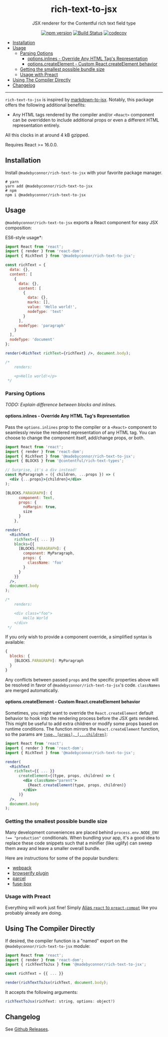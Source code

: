 <div align="center">

# rich-text-to-jsx <!-- omit in TOC -->

JSX renderer for the Contentful rich text field type

[![npm version](https://badge.fury.io/js/%40madebyconnor%2Frich-text-to-jsx.svg)](https://badge.fury.io/js/%40madebyconnor%2Frich-text-to-jsx) [![Build Status](https://travis-ci.org/connor-baer/rich-text-to-jsx.svg?branch=master)](https://travis-ci.org/connor-baer/rich-text-to-jsx) [![codecov](https://codecov.io/gh/connor-baer/rich-text-to-jsx/branch/master/graph/badge.svg)](https://codecov.io/gh/connor-baer/rich-text-to-jsx)

</div>

<!-- TOC -->

- [Installation](#installation)
- [Usage](#usage)
  - [Parsing Options](#parsing-options)
    - [options.inlines - Override Any HTML Tag's Representation](#optionsinlines---override-any-html-tags-representation)
    - [options.createElement - Custom React.createElement behavior](#optionscreateelement---custom-reactcreateelement-behavior)
  - [Getting the smallest possible bundle size](#getting-the-smallest-possible-bundle-size)
  - [Usage with Preact](#usage-with-preact)
- [Using The Compiler Directly](#using-the-compiler-directly)
- [Changelog](#changelog)

<!-- /TOC -->

---

`rich-text-to-jsx` is inspired by [markdown-to-jsx](https://github.com/probablyup/markdown-to-jsx). Notably, this package offers the following additional benefits:

- Any HTML tags rendered by the compiler and/or `<React>` component can be overridden to include additional
  props or even a different HTML representation entirely.

All this clocks in at around 4 kB gzipped.

Requires React >= 16.0.0.

## Installation

Install `@madebyconnor/rich-text-to-jsx` with your favorite package manager.

```shell
# yarn
yarn add @madebyconnor/rich-text-to-jsx
# npm
npm i @madebyconnor/rich-text-to-jsx
```

## Usage

`@madebyconnor/rich-text-to-jsx` exports a React component for easy JSX composition:

ES6-style usage\*:

```jsx
import React from 'react';
import { render } from 'react-dom';
import { RichText } from '@madebyconnor/rich-text-to-jsx';

const richText = {
  data: {},
  content: [
    {
      data: {},
      content: [
        {
          data: {},
          marks: [],
          value: 'Hello world!',
          nodeType: 'text'
        }
      ],
      nodeType: 'paragraph'
    }
  ],
  nodeType: 'document'
};

render(<RichText richText={richText} />, document.body);

/*
    renders:

    <p>Hello world!</p>
 */
```

### Parsing Options

_TODO: Explain difference between blocks and inlines._

#### options.inlines - Override Any HTML Tag's Representation

Pass the `options.inlines` prop to the compiler or a `<React>` component to seamlessly revise the rendered representation of any HTML tag. You can choose to change the component itself, add/change props, or both.

```jsx
import React from 'react';
import { render } from 'react-dom';
import { RichText } from '@madebyconnor/rich-text-to-jsx';
import { BLOCKS } from '@contentful/rich-text-types';

// Surprise, it's a div instead!
const MyParagraph = ({ children, ...props }) => (
  <div {...props}>{children}</div>
);

[BLOCKS.PARAGRAPH]: {
      component: Text,
      props: {
        noMargin: true,
        size
      }
    },

render(
  <RichText
    richText={{ ... }}
    blocks={{
      [BLOCKS.PARAGRAPH]: {
        component: MyParagraph,
        props: {
          className: 'foo'
        }
      }
    }}
  />,
  document.body
);

/*
    renders:

    <div class="foo">
        Hello World
    </div>
 */
```

If you only wish to provide a component override, a simplified syntax is available:

```js
{
  blocks: {
    [BLOCKS.PARAGRAPH]: MyParagraph
  }
}
```

Any conflicts between passed `props` and the specific properties above will be resolved in favor of `@madebyconnor/rich-text-to-jsx`'s code. `classNames` are merged automatically.

#### options.createElement - Custom React.createElement behavior

Sometimes, you might want to override the `React.createElement` default behavior to hook into the rendering process before the JSX gets rendered. This might be useful to add extra children or modify some props based on runtime conditions. The function mirrors the `React.createElement` function, so the params are [`type, [props], [...children]`](https://reactjs.org/docs/react-api.html#createelement):

```jsx
import React from 'react';
import { render } from 'react-dom';
import { RichText } from '@madebyconnor/rich-text-to-jsx';

render(
  <RichText
    richText={{ ... }}
      createElement={(type, props, children) => (
        <div className="parent">
          {React.createElement(type, props, children)}
        </div>
      )}
  />,
  document.body
);
```

### Getting the smallest possible bundle size

Many development conveniences are placed behind `process.env.NODE_ENV !== "production"` conditionals. When bundling your app, it's a good idea to replace these code snippets such that a minifier (like uglify) can sweep them away and leave a smaller overall bundle.

Here are instructions for some of the popular bundlers:

- [webpack](https://webpack.js.org/guides/production/#specify-the-environment)
- [browserify plugin](https://github.com/hughsk/envify)
- [parcel](https://parceljs.org/production.html)
- [fuse-box](http://fuse-box.org/plugins/replace-plugin#notes)

### Usage with Preact

Everything will work just fine! Simply [Alias `react` to `preact-compat`](https://github.com/developit/preact-compat#usage-with-webpack) like you probably already are doing.

## Using The Compiler Directly

If desired, the compiler function is a "named" export on the `@madebyconnor/rich-text-to-jsx` module:

```jsx
import React from 'react';
import { render } from 'react-dom';
import { richTextToJsx } from '@madebyconnor/rich-text-to-jsx';

const richText = {{ ... }}

render(richTextToJsx(richText, document.body);
```

It accepts the following arguments:

```js
richTextToJsx(richText: string, options: object?)
```

## Changelog

See [Github Releases](https://github.com/connor-baer/rich-text-to-jsx/releases).

